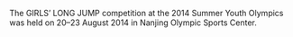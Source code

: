 The GIRLS’ LONG JUMP competition at the 2014 Summer Youth Olympics was held on 20–23 August 2014 in Nanjing Olympic Sports Center.
